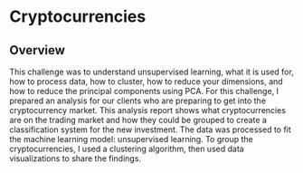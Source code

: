 # Cryptocurrencies
## Overview

This challenge was to understand unsupervised learning, what it is used for, how to process data, how to cluster, how to reduce your dimensions, and how to reduce the principal components using PCA. For this challenge, I prepared an analysis for our clients who are preparing to get into the cryptocurrency market. This analysis report shows what cryptocurrencies are on the trading market and how they could be grouped to create a classification system for the new investment. The data was processed to fit the machine learning model: unsupervised learning. To group the cryptocurrencies, I used a clustering algorithm, then used data visualizations to share the findings.
